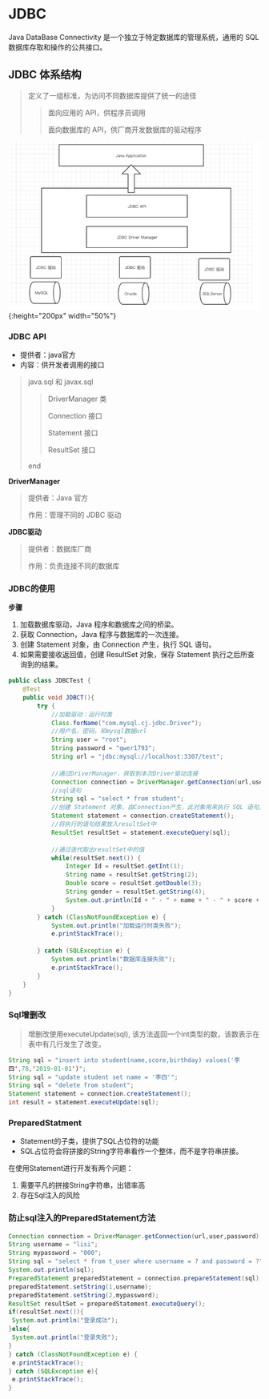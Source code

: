 # JDBC

Java DataBase Connectivity 是⼀个独⽴于特定数据库的管理系统，通⽤的 SQL 数据库存取和操作的公共接⼝。

## JDBC 体系结构

> 定义了⼀组标准，为访问不同数据库提供了统⼀的途径
>
> > ⾯向应⽤的 API，供程序员调⽤
> >
> > ⾯向数据库的 API，供⼚商开发数据库的驱动程序

![JDBC原理](https://raw.githubusercontent.com/hejiahao298/Myimg/master/2.png){:height="200px" width="50%"}

### JDBC API

- 提供者：java官方
- 内容：供开发者调用的接口

> java.sql 和 javax.sql
>
> > DriverManager 类 
> >
> > Connection 接⼝ 
> >
> > Statement 接⼝
> >
> >  ResultSet 接⼝
>
> end



**DriverManager**

> 提供者：Java 官⽅  
>
> 作⽤：管理不同的 JDBC 驱动



**JDBC驱动**

> 提供者：数据库⼚商 
>
> 作⽤：负责连接不同的数据库



### JDBC的使用

**步骤**

1. 加载数据库驱动，Java 程序和数据库之间的桥梁。
2. 获取 Connection，Java 程序与数据库的⼀次连接。
3. 创建 Statement 对象，由 Connection 产⽣，执⾏ SQL 语句。
4. 如果需要接收返回值，创建 ResultSet 对象，保存 Statement 执⾏之后所查询到的结果。

```java
public class JDBCTest {
    @Test
    public void JDBCT(){
        try {
            //加载驱动：运行时类
            Class.forName("com.mysql.cj.jdbc.Driver");
            //用户名，密码，和mysql数据url
            String user = "root";
            String password = "qwer1793";
            String url = "jdbc:mysql://localhost:3307/test";
            
            //通过DriverManager，获取到本次Driver驱动连接
            Connection connection = DriverManager.getConnection(url,user,password);
            //sql语句
            String sql = "select * from student";
            //创建 Statement 对象，由Connection产⽣，此对象用来执⾏ SQL 语句。
            Statement statement = connection.createStatement();
            //将执行的语句结果放入resultSet中
            ResultSet resultSet = statement.executeQuery(sql);
            
            //通过迭代取出resultSet中的值
            while(resultSet.next()) {
                Integer Id = resultSet.getInt(1);
                String name = resultSet.getString(2);
                Double score = resultSet.getDouble(3);
                String gender = resultSet.getString(4);
                System.out.println(Id + " - " + name + " - " + score + " - " + gender);
            }
        } catch (ClassNotFoundException e) {
            System.out.println("加载运行时类失败");
            e.printStackTrace();

        } catch (SQLException e) {
            System.out.println("数据库连接失败");
            e.printStackTrace();
        }
    }
}
```



### Sql增删改

> 增删改使用executeUpdate(sql), 该方法返回一个int类型的数，该数表示在表中有几行发生了改变。

```java
String sql = "insert into student(name,score,birthday) values('李
四',78,'2019-01-01')";
String sql = "update student set name = '李四'";
String sql = "delete from student";
Statement statement = connection.createStatement();
int result = statement.executeUpdate(sql);
```





### PreparedStatment

- Statement的子类，提供了SQL占位符的功能
- SQL占位符会将拼接的String字符串看作一个整体，而不是字符串拼接。

在使用Statement进⾏开发有两个问题：

1. 需要平凡的拼接String字符串，出错率高
2. 存在Sql注入的风险

### 防止sql注入的PreparedStatement方法

```java
Connection connection = DriverManager.getConnection(url,user,password);
String username = "lisi";
String mypassword = "000";
String sql = "select * from t_user where username = ? and password = ?";
System.out.println(sql);
PreparedStatement preparedStatement = connection.prepareStatement(sql);
preparedStatement.setString(1,username);
preparedStatement.setString(2,mypassword);
ResultSet resultSet = preparedStatement.executeQuery();
if(resultSet.next()){
 System.out.println("登录成功");
}else{
 System.out.println("登录失败");
}
} catch (ClassNotFoundException e) {
 e.printStackTrace();
} catch (SQLException e){
 e.printStackTrace();
}
```

